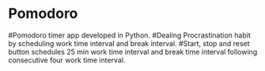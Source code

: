 # Pomodoro
#Pomodoro timer app developed in Python.
#Dealing Procrastination habit by scheduling work time interval and break interval.
#Start, stop and reset button schedules 25 min work time interval and break time interval following consecutive four work time interval.
